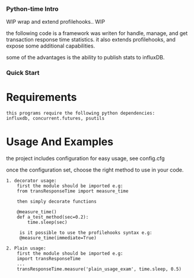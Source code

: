 ### Python-time Intro

WIP wrap and extend profilehooks.. WIP

the following code is a framework was writen for handle, manage, 
and get transaction response time statistics.
it also extends profilehooks, and expose some additional capabilities.

some of the advantages is the ability to publish stats to influxDB.

### Quick Start

# Requirements
```
this programs require the following python dependencies:
influxdb, concurrent.futures, psutils
```

# Usage And Examples
the project includes configuration for easy usage, see config.cfg

once the configuration set, choose the right method to use in your code.
```
1. decorator usage:
    first the module should be imported e.g:
    from transResponseTime import measure_time
    
    then simply decorate functions
    
    @measure_time()
    def a_test_method(sec=0.2):
        time.sleep(sec)
        
     is it possible to use the profilehooks syntax e.g:
     @measure_time(immediate=True)
        
2. Plain usage:
    first the module should be imported e.g:
    import transResponseTime
    ...
    transResponseTime.measure('plain_usage_exam', time.sleep, 0.5)
```
